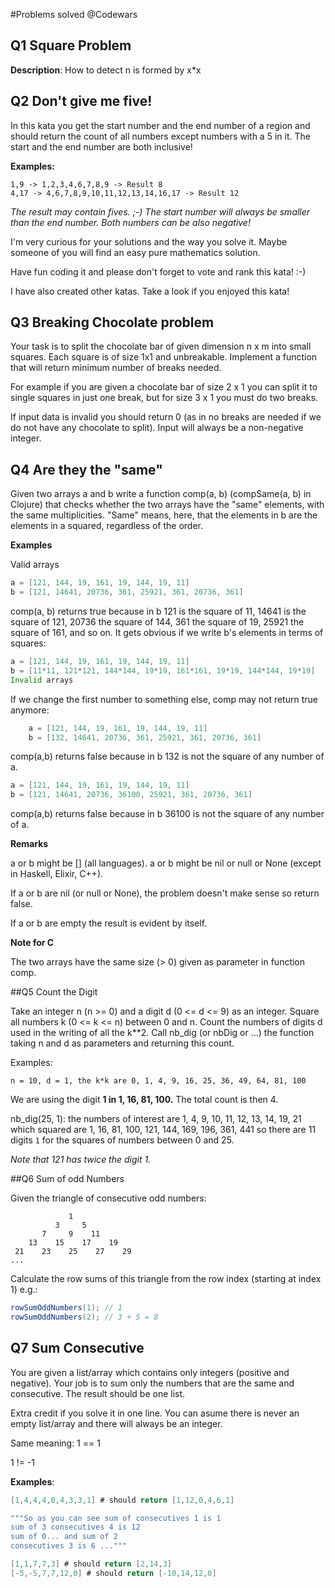 #Problems solved @Codewars

## Q1 Square Problem

**Description**: How to detect n is formed by x*x 


## Q2 Don't give me five!

In this kata you get the start number and the end number of a region and should return the count of all numbers except numbers with a 5 in it. The start and the end number are both inclusive!

**Examples:**

	1,9 -> 1,2,3,4,6,7,8,9 -> Result 8
	4,17 -> 4,6,7,8,9,10,11,12,13,14,16,17 -> Result 12

*The result may contain fives. ;-)
The start number will always be smaller than the end number. Both numbers can be also negative!*

I'm very curious for your solutions and the way you solve it. Maybe someone of you will find an easy pure mathematics solution.

Have fun coding it and please don't forget to vote and rank this kata! :-)

I have also created other katas. Take a look if you enjoyed this kata!

## Q3 Breaking Chocolate problem

Your task is to split the chocolate bar of given dimension n x m into small squares. Each square is of size 1x1 and unbreakable. Implement a function that will return minimum number of breaks needed.

For example if you are given a chocolate bar of size 2 x 1 you can split it to single squares in just one break, but for size 3 x 1 you must do two breaks.

If input data is invalid you should return 0 (as in no breaks are needed if we do not have any chocolate to split). Input will always be a non-negative integer.

## Q4 Are they the "same"

Given two arrays a and b write a function comp(a, b) (compSame(a, b) in Clojure) that checks whether the two arrays have the "same" elements, with the same multiplicities. "Same" means, here, that the elements in b are the elements in a squared, regardless of the order.

**Examples**

Valid arrays

~~~java
a = [121, 144, 19, 161, 19, 144, 19, 11]  
b = [121, 14641, 20736, 361, 25921, 361, 20736, 361]

~~~

comp(a, b) returns true because in b 121 is the square of 11, 14641 is the square of 121, 20736 the square of 144, 361 the square of 19, 25921 the square of 161, and so on. It gets obvious if we write b's elements in terms of squares:

~~~java
a = [121, 144, 19, 161, 19, 144, 19, 11] 
b = [11*11, 121*121, 144*144, 19*19, 161*161, 19*19, 144*144, 19*19]
Invalid arrays
~~~

If we change the first number to something else, comp may not return true anymore:

~~~java
	a = [121, 144, 19, 161, 19, 144, 19, 11]  
	b = [132, 14641, 20736, 361, 25921, 361, 20736, 361]
~~~
comp(a,b) returns false because in b 132 is not the square of any number of a.

~~~java
a = [121, 144, 19, 161, 19, 144, 19, 11]  
b = [121, 14641, 20736, 36100, 25921, 361, 20736, 361]

~~~

comp(a,b) returns false because in b 36100 is not the square of any number of a.

**Remarks**

a or b might be [] (all languages). a or b might be nil or null or None (except in Haskell, Elixir, C++).

If a or b are nil (or null or None), the problem doesn't make sense so return false.

If a or b are empty the result is evident by itself.

**Note for C**

The two arrays have the same size (> 0) given as parameter in function comp.

##Q5 Count the Digit

Take an integer n (n >= 0) and a digit d (0 <= d <= 9) as an integer. Square all numbers k (0 <= k <= n) between 0 and n. Count the numbers of digits d used in the writing of all the k**2. Call nb_dig (or nbDig or ...) the function taking n and d as parameters and returning this count.

Examples:

	n = 10, d = 1, the k*k are 0, 1, 4, 9, 16, 25, 36, 49, 64, 81, 100

We are using the digit **1 in 1, 16, 81, 100.** The total count is then 4.

nb_dig(25, 1):
the numbers of interest are
1, 4, 9, 10, 11, 12, 13, 14, 19, 21 which squared are 1, 16, 81, 100, 121, 144, 169, 196, 361, 441
so there are 11 digits `1` for the squares of numbers between 0 and 25.

*Note that 121 has twice the digit 1.*


##Q6 Sum of odd Numbers

Given the triangle of consecutive odd numbers:

~~~
             1
          3     5
       7     9    11
    13    15    17    19
 21    23    25    27    29
...
~~~

Calculate the row sums of this triangle from the row index (starting at index 1) e.g.:

~~~java
rowSumOddNumbers(1); // 1
rowSumOddNumbers(2); // 3 + 5 = 8
~~~

## Q7 Sum Consecutive

You are given a list/array which contains only integers (positive and negative). Your job is to sum only the numbers that are the same and consecutive. The result should be one list.

Extra credit if you solve it in one line. You can asume there is never an empty list/array and there will always be an integer.

Same meaning: 1 == 1

1 != -1

**Examples**:

~~~java 
[1,4,4,4,0,4,3,3,1] # should return [1,12,0,4,6,1]

"""So as you can see sum of consecutives 1 is 1 
sum of 3 consecutives 4 is 12 
sum of 0... and sum of 2 
consecutives 3 is 6 ..."""

[1,1,7,7,3] # should return [2,14,3]
[-5,-5,7,7,12,0] # should return [-10,14,12,0]
~~~

